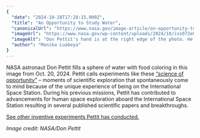 ```yaml
---
{
  "date": "2024-10-28T17:28:15.000Z",
  "title": "An Opportunity to Study Water",
  "canonicalUrl": "https://www.nasa.gov/image-article/an-opportunity-to-study-water/",
  "imageUrl": "https://www.nasa.gov/wp-content/uploads/2024/10/iss072e069543orig-1.jpg",
  "imageAlt": "Don Pettit's hand is at the right edge of the photo. He holds a syringe filled with red food coloring. A droplet of food coloring hangs off the needle above a bubble of water. The water sphere is pinkish on its left third. Dye swirls through the remaining two thirds, making it look a little like Jupiter.",
  "author": "Monika Luabeya"
}
---
```


NASA astronaut Don Pettit fills a sphere of water with food coloring in this image from Oct. 20, 2024. Pettit calls experiments like these [“science of opportunity”](https://youtu.be/pQPosDg1OUU?si=72aBruEam1AmPGSm) – moments of scientific exploration that spontaneously come to mind because of the unique experience of being on the International Space Station. During his previous missions, Pettit has contributed to advancements for human space exploration aboard the International Space Station resulting in several published scientific papers and breakthroughs.

[See other inventive experiments Pettit has conducted.](https://www.nasa.gov/missions/station/iss-research/nasa-astronaut-don-pettits-science-of-opportunity-on-space-station/)

_Image credit: NASA/Don Pettit_
